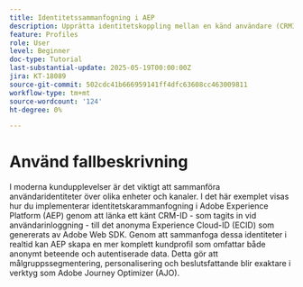 ```yaml
---
title: Identitetssammanfogning i AEP
description: Upprätta identitetskoppling mellan en känd användare (CRMID) och en anonym besökare (ECID), vilket möjliggör enhetliga profiler för personalisering i realtid och beslut om erbjudanden i Adobe Journey Optimizer (AJO).
feature: Profiles
role: User
level: Beginner
doc-type: Tutorial
last-substantial-update: 2025-05-19T00:00:00Z
jira: KT-18089
source-git-commit: 502cdc41b666959141ff4dfc63608cc463009811
workflow-type: tm+mt
source-wordcount: '124'
ht-degree: 0%

---
```



# Använd fallbeskrivning

I moderna kundupplevelser är det viktigt att sammanföra användaridentiteter över olika enheter och kanaler. I det här exemplet visas hur du implementerar identitetskarammanfogning i Adobe Experience Platform (AEP) genom att länka ett känt CRM-ID - som tagits in vid användarinloggning - till det anonyma Experience Cloud-ID (ECID) som genererats av Adobe Web SDK. Genom att sammanfoga dessa identiteter i realtid kan AEP skapa en mer komplett kundprofil som omfattar både anonymt beteende och autentiserade data. Detta gör att målgruppssegmentering, personalisering och beslutsfattande blir exaktare i verktyg som Adobe Journey Optimizer (AJO).

